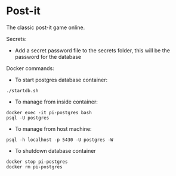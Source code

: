 # Post-it 
The classic post-it game online.


Secrets:



 - Add a secret password file to the secrets folder, this will be the password for the database


Docker commands:

 - To start postgres database container:

```
./startdb.sh
```

 - To manage from inside container:

```
docker exec -it pi-postgres bash
psql -U postgres
```

 - To manage from host machine:

```
psql -h localhost -p 5430 -U postgres -W
```

- To shutdown database container

```
docker stop pi-postgres
docker rm pi-postgres
```
